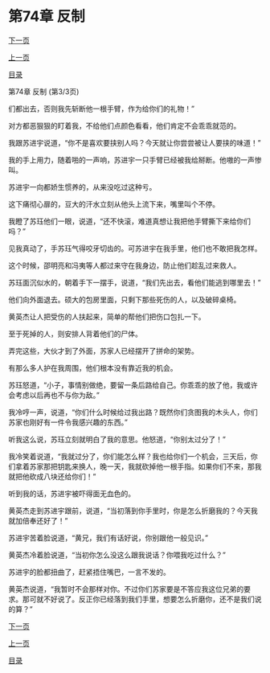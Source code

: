 <h1>第74章    反制</h1>
            <div><p><a href="./0222_%E7%AC%AC75%E7%AB%A0_%E5%86%B3%E4%B8%80%E6%AD%BB%E6%88%98.md">下一页</a></p><p><a href="./0220_%E7%AC%AC74%E7%AB%A0_%E5%8F%8D%E5%88%B6.md">上一页</a></p><p><a href="../">目录</a></p></div>
            <div><p>第74章    反制 (第3/3页)</p><p>们都出去，否则我先斩断他一根手臂，作为给你们的礼物！”</p><p>对方都恶狠狠的盯着我，不给他们点颜色看看，他们肯定不会乖乖就范的。</p><p>我跟苏进宇说道，“你不是喜欢要挟别人吗？今天就让你尝尝被让人要挟的味道！”</p><p>我的手上用力，随着啪的一声响，苏进宇一只手臂已经被我给掰断。他嗷的一声惨叫。</p><p>苏进宇一向都娇生惯养的，从来没吃过这种亏。</p><p>这下痛彻心扉的，豆大的汗水立刻从他头上流下来，嘴里叫个不停。</p><p>我瞪了苏珏他们一眼，说道，“还不快滚，难道真想让我把他手臂撕下来给你们吗？”</p><p>见我真动了，手苏珏气得咬牙切齿的。可苏进宇在我手里，他们也不敢把我怎样。</p><p>这个时候，邵明亮和冯夷等人都过来守在我身边，防止他们趁乱过来救人。</p><p>苏珏面沉似水的，朝着手下一摆手，说道，“我们先出去，看他们能逃到哪里去！”</p><p>他们向外面退去。硕大的包房里面，只剩下那些死伤的人，以及破碎桌椅。</p><p>黄英杰让人把受伤的人扶起来，简单的帮他们把伤口包扎一下。</p><p>至于死掉的人，则安排人背着他们的尸体。</p><p>弄完这些，大伙才到了外面，苏家人已经摆开了拼命的架势。</p><p>有那么多人护在我周围，他们根本没有靠近我的机会。</p><p>苏珏怒道，“小子，事情别做绝，要留一条后路给自己。你乖乖的放了他，我或许会考虑以后再也不与你为敌。”</p><p>我冷哼一声，说道，“你们什么时候给过我出路？既然你们贪图我的木头人，你们苏家也刚好有一件令我感兴趣的东西。”</p><p>听我这么说，苏珏立刻就明白了我的意思。他怒道，“你别太过分了！”</p><p>我冷笑着说道，“我就过分了，你们能怎么样？我也给你们一个机会，三天后，你们拿着苏家那把钥匙来换人，晚一天，我就砍掉他一根手指。如果你们不来，那我就把他砍成八块还给你们！”</p><p>听到我的话，苏进宇被吓得面无血色的。</p><p>黄英杰走到苏进宇跟前，说道，“当初落到你手里时，你是怎么折磨我的？今天我就加倍奉还好了！”</p><p>苏进宇苦着脸说道，“黄兄，我们有话好说，你别跟他一般见识。”</p><p>黄英杰冷着脸说道，“当初你怎么没这么跟我说话？你喂我吃过什么？”</p><p>苏进宇的脸都扭曲了，赶紧捂住嘴巴，一言不发的。</p><p>黄英杰说道，“我暂时不会那样对你。不过你们苏家要是不答应我这位兄弟的要求。那可就不好说了。反正你已经落到我们手里，想要怎么折磨你，还不是我们说的算？”</p></div>
            <div><p><a href="./0222_%E7%AC%AC75%E7%AB%A0_%E5%86%B3%E4%B8%80%E6%AD%BB%E6%88%98.md">下一页</a></p><p><a href="./0220_%E7%AC%AC74%E7%AB%A0_%E5%8F%8D%E5%88%B6.md">上一页</a></p><p><a href="../">目录</a></p></div>